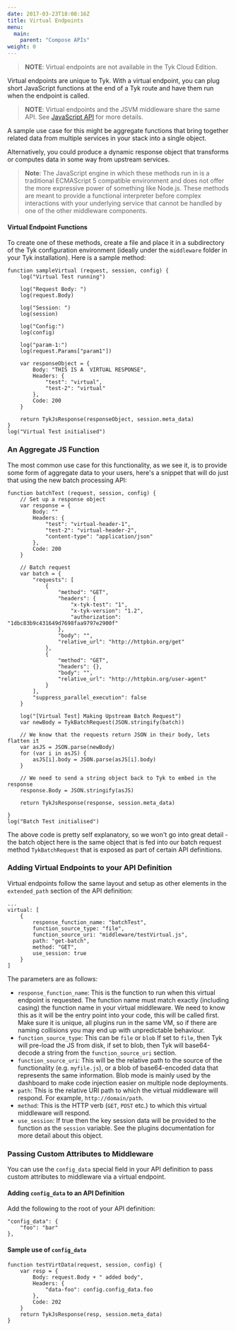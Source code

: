 ```yaml
---
date: 2017-03-23T18:08:16Z
title: Virtual Endpoints
menu:
  main:
    parent: "Compose APIs"
weight: 0 
---
```


> **NOTE**: Virtual endpoints are not available in the Tyk Cloud Edition.

Virtual endpoints are unique to Tyk. With a virtual endpoint, you can plug short JavaScript functions at the end of a Tyk route and have them run when the endpoint is called.

> **NOTE**: Virtual endpoints and the JSVM middleware share the same API. See [JavaScript API](/docs/customise-tyk/plugins/javascript-middleware/javascript-api/) for more details. 

A sample use case for this might be aggregate functions that bring together related data from multiple services in your stack into a single object.

Alternatively, you could produce a dynamic response object that transforms or computes data in some way from upstream services.

> **Note**: The JavaScript engine in which these methods run in is a traditional ECMAScript 5 compatible environment and does not offer the more expressive power of something like Node.js. These methods are meant to provide a functional interpreter before complex interactions with your underlying service that cannot be handled by one of the other middleware components.

#### Virtual Endpoint Functions

To create one of these methods, create a file and place it in a subdirectory of the Tyk configuration environment (ideally under the `middleware` folder in your Tyk installation). Here is a sample method:

```{.copyWrapper}
function sampleVirtual (request, session, config) {
    log("Virtual Test running")
    
    log("Request Body: ")
    log(request.Body)
    
    log("Session: ")
    log(session)
    
    log("Config:")
    log(config)
    
    log("param-1:")
    log(request.Params["param1"])
    
    var responseObject = {
        Body: "THIS IS A  VIRTUAL RESPONSE",
        Headers: {
            "test": "virtual",
            "test-2": "virtual"
        },
        Code: 200
    }
    
    return TykJsResponse(responseObject, session.meta_data)   
}
log("Virtual Test initialised")
```


### An Aggregate JS Function

The most common use case for this functionality, as we see it, is to provide some form of aggregate data to your users, here's a snippet that will do just that using the new batch processing API:

```{.copyWrapper}
function batchTest (request, session, config) {
    // Set up a response object
    var response = {
        Body: ""
        Headers: {
            "test": "virtual-header-1",
            "test-2": "virtual-header-2",
            "content-type": "application/json"
        },
        Code: 200
    }
    
    // Batch request
    var batch = {
        "requests": [
            {
                "method": "GET",
                "headers": {
                    "x-tyk-test": "1",
                    "x-tyk-version": "1.2",
                    "authorization": "1dbc83b9c431649d7698faa9797e2900f"
                },
                "body": "",
                "relative_url": "http://httpbin.org/get"
            },
            {
                "method": "GET",
                "headers": {},
                "body": "",
                "relative_url": "http://httpbin.org/user-agent"
            }
        ],
        "suppress_parallel_execution": false
    }
    
    log("[Virtual Test] Making Upstream Batch Request")
    var newBody = TykBatchRequest(JSON.stringify(batch))
    
    // We know that the requests return JSON in their body, lets flatten it
    var asJS = JSON.parse(newBody)
    for (var i in asJS) {
        asJS[i].body = JSON.parse(asJS[i].body)
    }
    
    // We need to send a string object back to Tyk to embed in the response
    response.Body = JSON.stringify(asJS)
    
    return TykJsResponse(response, session.meta_data)
    
}
log("Batch Test initialised")
```

The above code is pretty self explanatory, so we won't go into great detail - the batch object here is the same object that is fed into our batch request method `TykBatchRequest` that is exposed as part of certain API definitions.

### Adding Virtual Endpoints to your API Definition

Virtual endpoints follow the same layout and setup as other elements in the `extended_path` section of the API definition:

```{.copyWrapper}
...
virtual: [
    {
        response_function_name: "batchTest",
        function_source_type: "file",
        function_source_uri: "middleware/testVirtual.js",
        path: "get-batch",
        method: "GET",
        use_session: true
    }
]
```

The parameters are as follows:

*   `response_function_name`: This is the function to run when this virtual endpoint is requested. The function name must match exactly (including casing) the function name in your virtual middleware. We need to know this as it will be the entry point into your code, this will be called first. Make sure it is unique, all plugins run in the same VM, so if there are naming collisions you may end up with unpredictable behaviour.
*   `function_source_type`: This can be `file` or `blob` If set to `file`, then Tyk will pre-load the JS from disk, if set to blob, then Tyk will base64-decode a string from the `function_source_uri` section.
*   `function_source_uri`: This will be the relative path to the source of the functionality (e.g. `myfile.js`), or a blob of base64-encoded data that represents the same information. Blob mode is mainly used by the dashboard to make code injection easier on multiple node deployments.
*   `path`: This is the relative URI path to which the virtual middleware will respond. For example, `http://domain/path`.
*   `method`: This is the HTTP verb (`GET`, `POST` etc.) to which this virtual middleware will respond.
*   `use_session`: If true then the key session data will be provided to the function as the `session` variable. See the plugins documentation for more detail about this object.

### Passing Custom Attributes to Middleware

You can use the `config_data` special field in your API definition to pass custom attributes to middleware via a virtual endpoint.

#### Adding `config_data` to an API Definition

Add the following to the root of your API definition:

```{.copyWrapper}
"config_data": {
    "foo": "bar"
},
```

#### Sample use of `config_data`

```
function testVirtData(request, session, config) {
    var resp = {
        Body: request.Body + " added body",
        Headers: {
            "data-foo": config.config_data.foo
        },
        Code: 202
    }
    return TykJsResponse(resp, session.meta_data)   
}
```

